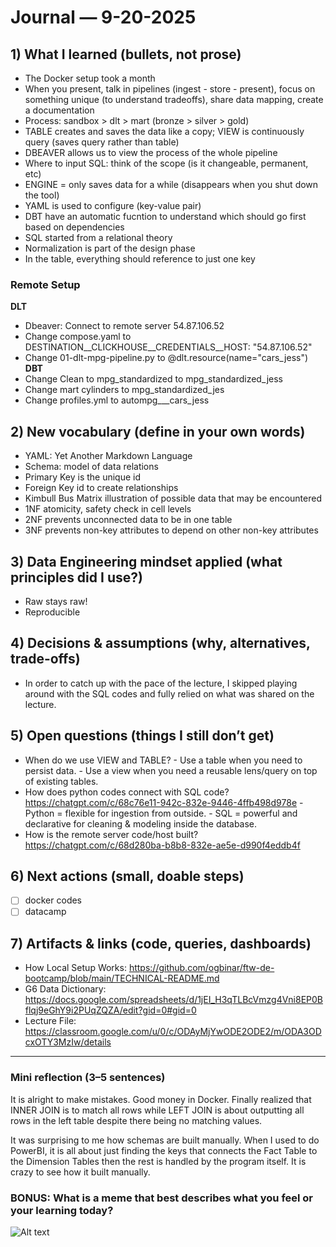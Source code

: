 # Journal — 9-20-2025

## 1) What I learned (bullets, not prose)
- The Docker setup took a month
- When you present, talk in pipelines (ingest - store - present), focus on something unique (to understand tradeoffs), share data mapping, create a documentation
- Process: sandbox > dlt > mart (bronze > silver > gold)
- TABLE creates and saves the data like a copy; VIEW is continuously query (saves query rather than table)
- DBEAVER allows us to view the process of the whole pipeline
- Where to input SQL: think of the scope (is it changeable, permanent, etc)
- ENGINE = only saves data for a while (disappears when you shut down the tool)
- YAML is used to configure (key-value pair)
- DBT have an automatic fucntion to understand which should go first based on dependencies
- SQL started from a relational theory
- Normalization is part of the design phase
- In the table, everything should reference to just one key

### Remote Setup
**DLT**
- Dbeaver: Connect to remote server 54.87.106.52
- Change compose.yaml to DESTINATION__CLICKHOUSE__CREDENTIALS__HOST:       "54.87.106.52"
- Change 01-dlt-mpg-pipeline.py to @dlt.resource(name="cars_jess")
**DBT**
- Change Clean to mpg_standardized to mpg_standardized_jess
- Change mart cylinders to mpg_standardized_jes
- Change profiles.yml to autompg___cars_jess

## 2) New vocabulary (define in your own words)
- YAML: Yet Another Markdown Language
- Schema: model of data relations
- Primary Key is the unique id
- Foreign Key id to create relationships
- Kimbull Bus Matrix illustration of possible data that may be encountered
- 1NF atomicity, safety check in cell levels
- 2NF prevents unconnected data to be in one table
- 3NF prevents non-key attributes to depend on other non-key attributes

## 3) Data Engineering mindset applied (what principles did I use?)
- Raw stays raw!
- Reproducible

## 4) Decisions & assumptions (why, alternatives, trade-offs)
- In order to catch up with the pace of the lecture, I skipped playing around with the SQL codes and fully relied on what was shared on the lecture.

## 5) Open questions (things I still don’t get)
- When do we use VIEW and TABLE?
      - Use a table when you need to persist data.
      - Use a view when you need a reusable lens/query on top of existing tables.
- How does python codes connect with SQL code? https://chatgpt.com/c/68c76e11-942c-832e-9446-4ffb498d978e
      - Python = flexible for ingestion from outside.
      - SQL = powerful and declarative for cleaning & modeling inside the database.
- How is the remote server code/host built? https://chatgpt.com/c/68d280ba-b8b8-832e-ae5e-d990f4eddb4f

## 6) Next actions (small, doable steps)
- [ ] docker codes
- [ ] datacamp

## 7) Artifacts & links (code, queries, dashboards)
- How Local Setup Works: https://github.com/ogbinar/ftw-de-bootcamp/blob/main/TECHNICAL-README.md
- G6 Data Dictionary:  https://docs.google.com/spreadsheets/d/1jEI_H3qTLBcVmzg4Vni8EP0Bflqj9eGhY9i2PUqZQZA/edit?gid=0#gid=0 
- Lecture File: https://classroom.google.com/u/0/c/ODAyMjYwODE2ODE2/m/ODA3ODcxOTY3MzIw/details

---

### Mini reflection (3–5 sentences)
It is alright to make mistakes. Good money in Docker. Finally realized that INNER JOIN is to match all rows while LEFT JOIN is about outputting all rows in the left table despite there being no matching values.

It was surprising to me how schemas are built manually. When I used to do PowerBI, it is all about just finding the keys that connects the Fact Table to the Dimension Tables then the rest is handled by the program itself. It is crazy to see how it built manually.


### BONUS: What is a meme that best describes what you feel or your learning today?

![Alt text](../assets/BlogBanner9-1708194729796.png.avif)

